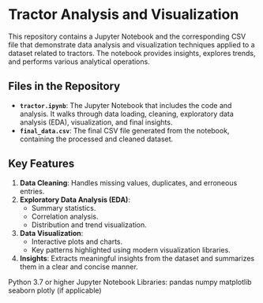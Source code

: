 # Tractor Analysis and Visualization

This repository contains a Jupyter Notebook and the corresponding CSV file that demonstrate data analysis and visualization techniques applied to a dataset related to tractors. The notebook provides insights, explores trends, and performs various analytical operations.

## Files in the Repository

- **`tractor.ipynb`**: The Jupyter Notebook that includes the code and analysis. It walks through data loading, cleaning, exploratory data analysis (EDA), visualization, and final insights.
- **`final_data.csv`**: The final CSV file generated from the notebook, containing the processed and cleaned dataset.

## Key Features

1. **Data Cleaning**: Handles missing values, duplicates, and erroneous entries.
2. **Exploratory Data Analysis (EDA)**:
   - Summary statistics.
   - Correlation analysis.
   - Distribution and trend visualization.
3. **Data Visualization**:
   - Interactive plots and charts.
   - Key patterns highlighted using modern visualization libraries.
4. **Insights**: Extracts meaningful insights from the dataset and summarizes them in a clear and concise manner.

Python 3.7 or higher
Jupyter Notebook
Libraries:
pandas
numpy
matplotlib
seaborn
plotly (if applicable)
